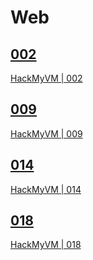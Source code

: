 # Web

## [002](./002)

[HackMyVM | 002](https://hackmyvm.eu/challenges/challenge.php?c=002)

## [009](./009)

[HackMyVM | 009](https://hackmyvm.eu/challenges/challenge.php?c=009)

## [014](./014)

[HackMyVM | 014](https://hackmyvm.eu/challenges/challenge.php?c=014)

## [018](./018)

[HackMyVM | 018](https://hackmyvm.eu/challenges/challenge.php?c=018)

